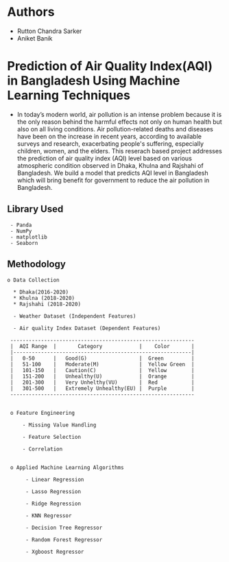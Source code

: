 # Authors
* Rutton Chandra Sarker
* Aniket Banik
##

# Prediction of Air Quality Index(AQI) in Bangladesh Using Machine Learning Techniques

* In today’s modern world, air pollution is an intense problem because it is the only reason behind the harmful effects not only on human health but also on all living conditions. Air pollution-related deaths and diseases have been on the increase in recent years, according to available surveys and research, exacerbating people's suffering, especially children, women, and the elders. This reserach based project addresses the prediction of air quality index (AQI) level based on various atmospheric condition observed in Dhaka, Khulna and Rajshahi of Bangladesh. We build a model that predicts AQI level in Bangladesh which will bring benefit for government to reduce the air pollution in Bangladesh.

##

 ## Library Used
 
     - Panda
     - NumPy
     - matplotlib
     - Seaborn
         
 ##
 ## Methodology
 
    o Data Collection 
    
      * Dhaka(2016-2020)
      * Khulna (2018-2020)
      * Rajshahi (2018-2020)
    
      - Weather Dataset (Independent Features)
      
      - Air quality Index Dataset (Dependent Features)
      
     ------------------------------------------------------------
     |  AQI Range  |       Category            |    Color       |
     |----------------------------------------------------------|
     |   0-50      |   Good(G)                 |  Green         | 
     |   51-100    |   Moderate(M)             |  Yellow Green  | 
     |   101-150   |   Caution(C)              |  Yellow        | 
     |   151-200   |   Unhealthy(U)            |  Orange        |
     |   201-300   |   Very Unhelthy(VU)       |  Red           |
     |   301-500   |   Extremely Unhealthy(EU) |  Purple        |
     ------------------------------------------------------------
  ##
     o Feature Engineering
     
         - Missing Value Handling 
         
         - Feature Selection
         
         - Correlation 
    
   ## 
     
     o Applied Machine Learning Algorithms
     
          - Linear Regression
          
          - Lasso Regression
          
          - Ridge Regression
          
          - KNN Regressor
          
          - Decision Tree Regressor
          
          - Random Forest Regressor
          
          - Xgboost Regressor
          
          
         
         
